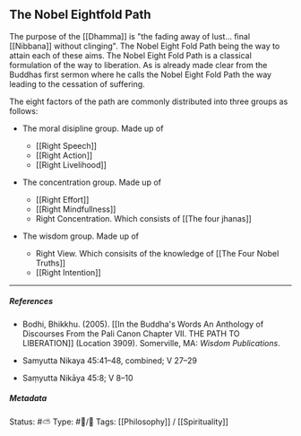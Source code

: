 ## The Nobel Eightfold Path # 

The purpose of the [[Dhamma]] is "the fading away of lust... final [[Nibbana]] without clinging". The Nobel Eight Fold Path being the way to attain each of these aims. The Nobel Eight Fold Path is a classical formulation of the way to liberation. As is already made clear from the Buddhas first sermon where he calls the Nobel Eight Fold Path the way leading to the cessation of suffering.

The eight factors of the path are commonly distributed into three groups as follows:

- The moral disipline group. Made up of
   - [[Right Speech]]
   - [[Right Action]]
   - [[Right Livelihood]]

- The concentration group. Made up of
   - [[Right Effort]]
   - [[Right Mindfullness]]
   - Right Concentration. Which consists of [[The four jhanas]]

- The wisdom group. Made up of
   - Right View. Which consisits of the knowledge of [[The Four Nobel Truths]]
   - [[Right Intention]]

___

##### References

- Bodhi, Bhikkhu. (2005). [[In the Buddha's Words An Anthology of Discourses From the Pali Canon Chapter VII. THE PATH TO LIBERATION]] (Location 3909). Somerville, MA: _Wisdom Publications_.

- Samyutta Nikaya 45:41–48, combined; V 27–29

- Saṃyutta Nikāya 45:8; V 8–10

##### Metadata
Status: #⛅️ 
Type: #🔵/🔵 
Tags: [[Philosophy]] / [[Spirituality]]